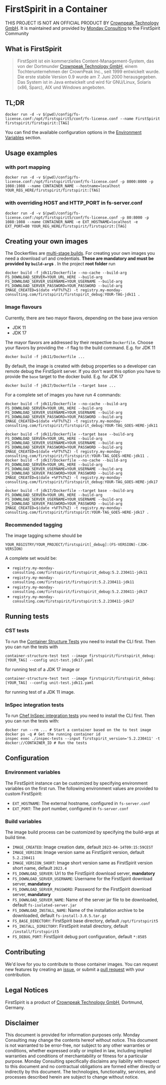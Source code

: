 # FirstSpirit in a Container

THIS PROJECT IS NOT AN OFFICIAL PRODUCT BY [Crownpeak Technology GmbH](https://www.e-spirit.com/). It is maintained and
provided by [Monday Consulting](https://www.monday-consultig.com/) to the FirstSpirit Community

## What is FirstSpirit

> FirstSpirit ist ein kommerzielles Content-Management-System, das von der
> Dortmunder [Crownpeak Technology GmbH](https://www.e-spirit.com/), einem Tochterunternehmen der CrownPeak Inc., seit
> 1999 entwickelt wurde. Die erste stabile Version 0.9 wurde am 7. Juni 2000 herausgegeben. Das System ist in Java
> entwickelt und wird für GNU/Linux, Solaris (x86, Sparc), AIX und Windows angeboten.

## TL;DR

```console
docker run -d -v $(pwd)/config/fs-license.conf:/opt/firstspirit5/conf/fs-license.conf --name FirstSpirit firstspirit/firstspirit:[TAG]
```

You can find the available configuration options in the [Environment Variables](#environment-variables) section.

## Usage examples

### with port mapping

```console
docker run -d -v $(pwd)/config/fs-license.conf:/opt/firstspirit5/conf/fs-license.conf -p 8000:8000 -p 1088:1088 --name CONTAINER_NAME --hostname=localhost YOUR_REG_HERE/firstspirit/firstspirit:[TAG]
```

### with overriding HOST and HTTP_PORT in fs-server.conf

```console
docker run -d -v $(pwd)/config/fs-license.conf:/opt/firstspirit5/conf/fs-license.conf -p 80:8000 -p 1088:1088 --name CONTAINER_NAME -e EXT_HOSTNAME=localhost -e EXT_PORT=80 YOUR_REG_HERE/firstspirit/firstspirit:[TAG]
```

## Creating your own images

The Dockerfiles are [multi-stage builds](https://docs.docker.com/build/building/multi-stage/). For creating your own
images you need a download url and credentials. **These are mandatory and must be provided by `build-arg`s** . In the
project **root folder** run

```console
docker build -f jdk11/Dockerfile --no-cache --build-arg FS_DOWNLOAD_SERVER=YOUR_URL_HERE --build-arg FS_DOWNLOAD_SERVER_USERNAME=YOUR_USERNAME --build-arg FS_DOWNLOAD_SERVER_PASSWORD=YOUR_PASSWORD --build-arg IMAGE_CREATED=$(date +%FT%T%Z) -t registry.my-monday-consulting.com/firstspirit/firstspirit_debug:YOUR-TAG-jdk11 .   
```

### Image flavours

Currently, there are two mayor flavors, depending on the base java version

* JDK 11
* JDK 17

The mayor flavors are addressed by their respective `Dockerfile`. Choose your flavors by providing the `-f` flag to the
build command. E.g. for JDK 11

```console
docker build -f jdk11/Dockerfile ...
```

By default, the image is created with debug properties so a developer can remote debug the FirstSpirit server. If you
don't want this option you have to provide the `base` target to the docker build. E.g. for JDK 17

```console
docker build -f jdk17/Dockerfile --target base ...
```

For a complete set of images you have run 4 commands:

```console
docker build -f jdk11/Dockerfile --no-cache --build-arg FS_DOWNLOAD_SERVER=YOUR_URL_HERE --build-arg FS_DOWNLOAD_SERVER_USERNAME=YOUR_USERNAME --build-arg FS_DOWNLOAD_SERVER_PASSWORD=YOUR_PASSWORD --build-arg IMAGE_CREATED=$(date +%FT%T%Z) -t registry.my-monday-consulting.com/firstspirit/firstspirit_debug:YOUR-TAG_GOES-HERE-jdk11 .
docker build -f jdk11/Dockerfile --target base --build-arg FS_DOWNLOAD_SERVER=YOUR_URL_HERE --build-arg FS_DOWNLOAD_SERVER_USERNAME=YOUR_USERNAME --build-arg FS_DOWNLOAD_SERVER_PASSWORD=YOUR_PASSWORD --build-arg IMAGE_CREATED=$(date +%FT%T%Z) -t registry.my-monday-consulting.com/firstspirit/firstspirit:YOUR-TAG_GOES-HERE-jdk11 .   
docker build -f jdk17/Dockerfile --no-cache --build-arg FS_DOWNLOAD_SERVER=YOUR_URL_HERE --build-arg FS_DOWNLOAD_SERVER_USERNAME=YOUR_USERNAME --build-arg FS_DOWNLOAD_SERVER_PASSWORD=YOUR_PASSWORD --build-arg IMAGE_CREATED=$(date +%FT%T%Z) -t registry.my-monday-consulting.com/firstspirit/firstspirit_debug:YOUR-TAG_GOES-HERE-jdk17 .
docker build -f jdk17/Dockerfile --target base --build-arg FS_DOWNLOAD_SERVER=YOUR_URL_HERE --build-arg FS_DOWNLOAD_SERVER_USERNAME=YOUR_USERNAME --build-arg FS_DOWNLOAD_SERVER_PASSWORD=YOUR_PASSWORD --build-arg IMAGE_CREATED=$(date +%FT%T%Z) -t registry.my-monday-consulting.com/firstspirit/firstspirit:YOUR-TAG_GOES-HERE-jdk17 . 
```

### Recommended tagging

The image tagging scheme should be

``` 
YOUR_REGISTRY/YOUR_PROJECT/firstspirit[_debug]:(FS-VERSION)-(JDK-VERSION)
```

A complete set would be:

* `registry.my-monday-consulting.com/firstspirit/firstspirit_debug:5.2.230411-jdk11`
* `registry.my-monday-consulting.com/firstspirit/firstspirit:5.2.230411-jdk11`
* `registry.my-monday-consulting.com/firstspirit/firstspirit_debug:5.2.230411-jdk17`
* `registry.my-monday-consulting.com/firstspirit/firstspirit:5.2.230411-jdk17`

## Running tests

### CST tests

To run the [Container Structure Tests](https://github.com/GoogleContainerTools/container-structure-test) you need to
install the CLI first. Then you can run the tests with

```console
container-structure-test test --image firstspirit/firstspirit_debug:[YOUR_TAG] --config unit-test.jdk17.yaml
```

for running test of a JDK 17 image or

```console
container-structure-test test --image firstspirit/firstspirit_debug:[YOUR_TAG] --config unit-test.jdk11.yaml
```

for running test of a JDK 11 image.

### InSpec integration tests

To run [Chef InSpec integration tests](https://docs.chef.io/inspec/) you need to install the CLI first. Then you can run
the tests with:

```console
docker run --rm ... # Start a container based on the to test image
docker ps -q # Get the running container id
inspec exec ./inspec-tests --input firstspirit_version='5.2.230411' -t docker://CONTAINER_ID # Run the tests    
```

## Configuration

### Environment variables

The FirstSpirit instance can be customized by specifying environment variables on the first run. The following
environment values are provided to custom FirstSpirit:

* `EXT_HOSTNAME`: The external hostname, configured in `fs-server.conf`
* `EXT_PORT`: The port number, configured in `fs-server.conf`

### Build variables

The image build process can be customized by specifying the build-args at build time.

* `IMAGE_CREATED`: Image creation date, default `2023-04-14T09:15:59CEST`
* `IMAGE_VERSION`: Image version same as FirstSpirit version, default `5.2.230411`
* `IMAGE_VERSION_SHORT`: Image short version same as FirstSpirit version short name, default `2023.4`
* `FS_DOWNLOAD_SERVER`: Url to the FirstSpirit download server, **mandatory**
* `FS_DOWNLOAD_SERVER_USERNAME`: Username for the FirstSpirit download server, **mandatory**
* `FS_DOWNLOAD_SERVER_PASSWORD`: Password for the FirstSpirit download server, **mandatory**
* `FS_DOWNLOAD_SERVER_NAME`: Name of the server jar file to be downloaded, default `fs-isolated-server.jar`
* `FS_DOWNLOAD_INSTALL_NAME`: Name of the installation archive to be downloaded, default `fs-install-3.0.5.tar.gz`
* `FS_BASE_DIRECTORY`: FirstSpirit base directory, default `/opt/firstspirit5`
* `FS_INSTALL_DIRECTORY`: FirstSpirit install directory, default `/install/firstspirit5`
* `FS_DEBUG_PORT`: FirstSpirit debug port configuration, default `*:8585`

## Contributing

We'd love for you to contribute to those container images. You can request new features by creating
an [issue](https://github.com/monday-consulting/firstspirit-docker/issues/new), or submit
a [pull request](https://github.com/monday-consulting/firstspirit-docker/pulls) with your contribution.

## Legal Notices

FirstSpirit is a product of [Crownpeak Technology GmbH](https://www.e-spirit.com/), Dortmund, Germany.

## Disclaimer

This document is provided for information purposes only. Monday Consulting may change the contents hereof without
notice. This document is not warranted to be error-free, nor subject to any other warranties or conditions, whether
expressed orally or implied in law, including implied warranties and conditions of merchantability or fitness for a
particular purpose. Monday Consulting specifically disclaims any liability with respect to this document and no
contractual obligations are formed either directly or indirectly by this document. The technologies, functionality,
services, and processes described herein are subject to change without notice.

